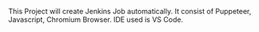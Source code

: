 This Project will create Jenkins Job automatically.
It consist of Puppeteer, Javascript, Chromium Browser.
IDE used is VS Code.
